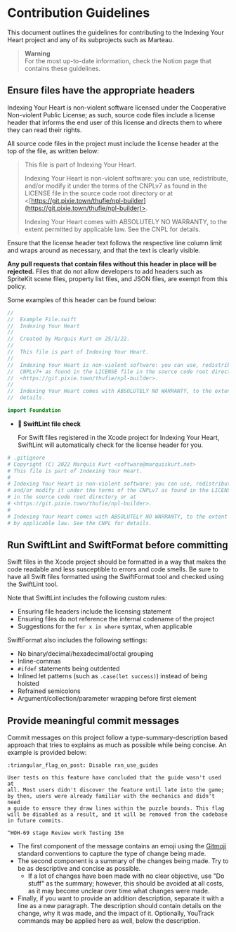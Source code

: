 # Contribution Guidelines

This document outlines the guidelines for contributing to the Indexing Your Heart project and any of its subprojects such as Marteau.

> **Warning**  
> For the most up-to-date information, check the Notion page that contains these guidelines.

## Ensure files have the appropriate headers

Indexing Your Heart is non-violent software licensed under the Cooperative Non-violent Public License; as such, source code files include a license header that informs the end user of this license and directs them to where they can read their rights.

All source code files in the project must include the license header at the top of the file, as written below:

> This file is part of Indexing Your Heart.
> 
> 
> 
> Indexing Your Heart is non-violent software: you can use, redistribute, and/or modify it under the terms of the CNPLv7 as found in the LICENSE file in the source code root directory or at <[https://git.pixie.town/thufie/npl-builder](https://git.pixie.town/thufie/npl-builder)>.
> 
> Indexing Your Heart comes with ABSOLUTELY NO WARRANTY, to the extent permitted by applicable law. See the CNPL for details.
> 

Ensure that the license header text follows the respective line column limit and wraps around as necessary, and that the text is clearly visible. 

**Any pull requests that contain files without this header in place will be rejected.** Files that do not allow developers to add headers such as SpriteKit scene files, property list files, and JSON files, are exempt from this policy.

Some examples of this header can be found below:

```swift
//
//  Example File.swift
//  Indexing Your Heart
//
//  Created by Marquis Kurt on 25/1/22.
//
//  This file is part of Indexing Your Heart.
//
//  Indexing Your Heart is non-violent software: you can use, redistribute, and/or modify it under the terms of the
//  CNPLv7+ as found in the LICENSE file in the source code root directory or at
//  <https://git.pixie.town/thufie/npl-builder>.
//
//  Indexing Your Heart comes with ABSOLUTELY NO WARRANTY, to the extent permitted by applicable law. See the CNPL for
//  details.

import Foundation
```

- **🏁 SwiftLint file check**
    
    For Swift files registered in the Xcode project for Indexing Your Heart, SwiftLint will automatically check for the license header for you.
    

```python
# .gitignore
# Copyright (C) 2022 Marquis Kurt <software@marquiskurt.net>
# This file is part of Indexing Your Heart.
#
# Indexing Your Heart is non-violent software: you can use, redistribute,
# and/or modify it under the terms of the CNPLv7 as found in the LICENSE file
# in the source code root directory or at
# <https://git.pixie.town/thufie/npl-builder>.
#
# Indexing Your Heart comes with ABSOLUTELY NO WARRANTY, to the extent permitted
# by applicable law. See the CNPL for details.
```

## Run SwiftLint and SwiftFormat before committing

Swift files in the Xcode project should be formatted in a way that makes the code readable and less susceptible to errors and code smells. Be sure to have all Swift files formatted using the SwiftFormat tool and checked using the SwiftLint tool.

Note that SwiftLint includes the following custom rules:

- Ensuring file headers include the licensing statement
- Ensuring files do not reference the internal codename of the project
- Suggestions for the `for x in where` syntax, when applicable

SwiftFormat also includes the following settings:

- No binary/decimal/hexadecimal/octal grouping
- Inline-commas
- `#ifdef` statements being outdented
- Inlined let patterns (such as `.case(let success)`) instead of being hoisted
- Refrained semicolons
- Argument/collection/parameter wrapping before first element

## Provide meaningful commit messages

Commit messages on this project follow a type-summary-description based approach that tries to explains as much as possible while being concise. An example is provided below:

```
:triangular_flag_on_post: Disable rxn_use_guides

User tests on this feature have concluded that the guide wasn't used at
all. Most users didn't discover the feature until late into the game;
by then, users were already familiar with the mechanics and didn't need
a guide to ensure they draw lines within the puzzle bounds. This flag
will be disabled as a result, and it will be removed from the codebase
in future commits.

^HOH-69 stage Review work Testing 15m
```

- The first component of the message contains an emoji using the [Gitmoji](https://gitmoji.dev) standard conventions to capture the type of change being made.
- The second component is a summary of the changes being made. Try to be as descriptive and concise as possible.
    - If a lot of changes have been made with no clear objective, use "Do stuff" as the summary; however, this should be avoided at all costs, as it may become unclear over time what changes were made.
- Finally, if you want to provide an addition description, separate it with a line as a new paragraph. The description should contain details on the change, why it was made, and the impact of it. Optionally, YouTrack commands may be applied here as well, below the description.

